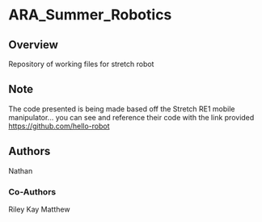 # ARA_Summer_Robotics
## Overview
Repository of working files for stretch robot
## Note
The code presented is being made based off the Stretch RE1 mobile manipulator... you can see and reference their code with the link provided
https://github.com/hello-robot
## Authors
Nathan
### Co-Authors
Riley
Kay
Matthew
